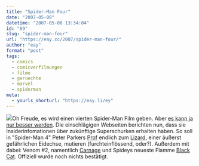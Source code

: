 ```yaml
---
title: "Spider-Man Four"
date: "2007-05-08"
datetime: "2007-05-08 13:34:04"
id: "89"
slug: "spider-man-four"
url: "https://eay.cc/2007/spider-man-four/"
author: "eay"
format: "post"
tags:
  - comics
  - comicverfilmungen
  - filme
  - geruechte
  - marvel
  - spiderman
meta:
  - yourls_shorturl: "https://eay.li/ey"
---
```


![](/uploads/2007/lizard.jpg)Oh Freude, es wird einen vierten Spider-Man Film geben. Aber [es kann ja nur besser werden](//eay.cc/2007/der-tanzende-peter-parker/). Die einschlägigen Webseiten berichten nun, dass sie Insiderinfomationen über zukünftige Superschurken erhalten haben. So soll in "Spider-Man 4" Peter Parkers [Prof](http://us.imdb.com/name/nm0048414/) endlich zum [Lizard](http://en.wikipedia.org/wiki/Lizard_(comics)), einer äußerst gefährlichen Eidechse, mutieren (furchteinflössend, oder?). Außerdem mit dabei: Venom #2, namentlich [Carnage](http://en.wikipedia.org/wiki/Carnage_(comics)) und Spideys neueste Flamme [Black Cat](http://en.wikipedia.org/wiki/Black_Cat_(comics)). Offiziell wurde noch nichts bestätigt.
